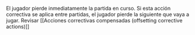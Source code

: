 El jugador pierde inmediatamente la partida en curso. Si esta acción correctiva se aplica entre partidas, el jugador pierde la siguiente que vaya a jugar.  Revisar [[Acciones correctivas compensadas (offsetting corrective actions)]]
